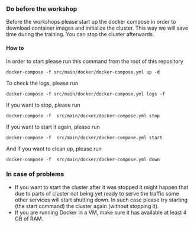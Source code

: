 ### Do before the workshop
Before the workshops please start up the docker compose in order to download container images and initialize the cluster. 
This way we will save time during the training. You can stop the cluster afterwards. 

#### How to

In order to start please run this command from the root of this repository
```
docker-compose -f src/main/docker/docker-compose.yml up -d
```
To check the logs, please run
```
docker-compose -f src/main/docker/docker-compose.yml logs -f
```
If you want to stop, please run
```
docker-compose -f  src/main/docker/docker-compose.yml stop
```
If you want to start it again, please run
```
docker-compose -f  src/main/docker/docker-compose.yml start
```
And if you want to clean up, please run
```
docker-compose -f  src/main/docker/docker-compose.yml down
```
### In case of problems

 * If you want to start the cluster after it was stopped it might happen that due to parts of cluster not being yet ready
to serve the traffic some other services will start shutting down. In such case please try starting (the start command)
the cluster again (without stopping it). 
* If you are running Docker in a VM, make sure it has available at least 4 GB of RAM.
